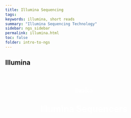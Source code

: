 ```yaml
---
title: Illumina Sequencing
tags: 
keywords: illumina, short reads
summary: "Illumina Sequencing Technology"
sidebar: ngs_sidebar
permalink: illumina.html
toc: false
folder: intro-to-ngs
---
```


## Illumina
<style>
    .nav-pills .nav-link.active {
        background-color: #0667b1;
    }

    .backer {
        position: relative;
        background-position: center;
        width: 100%;
        height: 100%;
        background-size: cover;
        background-repeat: no-repeat;
        background-image: url("{% static 'app/img/dna_blast.jpg' %}");
    }

    tbody:nth-child(even) {
        background-color: #e3f2fd
    }
</style>

<div class="backer">
    <div class="container-fluid" style="height:175px">
        <div class="row">
            <h4 style="text-align:center;position:relative; top:50px;left:50%;transform: translate(-50%, -50%);color:white;font-size:18px; text-decoration:underline">Basics</h4>
        </div>
        <div class="row" style="margin-top:20px">
            <h1 style="text-align:center;position:relative; top:50px;left:50%;transform: translate(-50%, -50%);color:white">
                Illumina Sequencers
            </h1>
        </div>
    </div>
</div>

<div class=container-fluid>
    <div class='row' style="justify-content:center; margin-top:50px">
        <div><img src="{% static 'app/img/decade_sequence.jpg'%}" /></div>
    </div>
</div>

<div class=container-fluid>
    <div class='row' style="justify-content:center">
        <h3 style="margin-bottom:20px;margin-top:10px">Illumina Sequencer Specs</h3>
    </div>
    <div class='row' style="justify-content:center">
        <div class="table-responsive-sm">
            <table class="table table-bordered">
                <thead>
                    <tr>
                        <th>Platform</th>
                        <th>Number of Cycles</th>
                        <th>Flow cell size</th>
                        <th>Data output (reads)</th>
                        <th>Data output (Gb)</th>
                    </tr>
                </thead>
                <tbody>
                    <tr>
                        <td>MiSeq V2</td>
                        <td>600 cycle</td>
                        <td>1 flow cell with no divisible units</td>
                        <td>~10M paired end reads/flow cell</td>
                        <td>~4.5-7.5 Gb/flowcell</td>
                    </tr>
                </tbody>
                <tbody>
                    <tr>
                        <td>MiSeq V3</td>
                        <td>600 cycle</td>
                        <td>1 flow cell with no divisible units</td>
                        <td>~20M paired end reads/flow cell</td>
                        <td>~13 Gb/flowcell</td>
                    </tr>
                </tbody>
                <tbody>
                    <tr>
                        <td>NextSeq</td>
                        <td>300 cycle</td>
                        <td>1 flow cell with no divisible units</td>
                        <td>~400M paired end reads/flow cell</td>
                        <td>~XX Gb/flowcell</td>
                    </tr>
                </tbody>
                <tbody>
                    <tr>
                        <td>HiSeq X</td>
                        <td>300 cycle</td>
                        <td>1 flow cell with 8 divisible lanes</td>
                        <td>~350M paired end reads/flow cell</td>
                        <td>~106 Gb/flowcell</td>
                    </tr>
                </tbody>
                <tbody>
                    <tr>
                        <td>HiSeq 2500</td>
                        <td>500 cycle</td>
                        <td>1 flow cell with 2 divisible lanes</td>
                        <td>~150M paired end reads/flow cell</td>
                        <td>~75 Gb/flowcell</td>
                    </tr>
                </tbody>
                <tbody>
                    <tr>
                        <td>NovaSeq SP</td>
                        <td>300 cycle or 500 cycle</td>
                        <td>1 flow cell with no divisible lanes</td>
                        <td>~650M paired end reads/flow cell</td>
                        <td>~200-350 Gb/flowcell</td>
                    </tr>
                </tbody>
                <tbody>
                    <tr>
                        <td>NovaSeq S1</td>
                        <td>300 cycle</td>
                        <td>1 flow cell with no divisible lanes</td>
                        <td>~1.3B paired end reads/flow cell</td>
                        <td>~400 Gb/flowcell</td>
                    </tr>
                </tbody>
                <tbody>
                    <tr>
                        <td>NovaSeq S2</td>
                        <td>300 cycle</td>
                        <td>1 flow cell with 2 divisible lanes</td>
                        <td>~3.3B paired end reads/flow cell</td>
                        <td>~1 Tb/flow cell</td>
                    </tr>
                </tbody>
                <tbody>
                    <tr>
                        <td>NovaSeq S4</td>
                        <td>300 cycle</td>
                        <td>1 flow cell with 4 divisible lanes</td>
                        <td>~8B paired end reads/flow cell</td>
                        <td>~2.3 Tb/flow cell. ~600Gb/lane</td>
                    </tr>
                </tbody>
            </table>
        </div>
    </div>
</div>

<div class='row' style="justify-content:center">
        <h3 style="margin-bottom:20px;margin-top:50px">How Illumina Works</h3>
    </div>

<div class="container-fluid" style="margin-top: 20px">
    <div class="row" style="justify-content:center">
        <div class="nav nav-pills" id="v-pills-tab" role="tablist">
            <a class="nav-link active" id="v-pills-tldr-tab" data-toggle="pill" href="#v-pills-tldr" role="tab" aria-controls="v-pills-tldr" aria-selected="true">The Quick and Dirty version</a>
            <a class="nav-link" id="v-pills-bridge-tab" data-toggle="pill" href="#v-pills-bridge" role="tab" aria-controls="v-pills-bridge" aria-selected="true">Bridge Amplification</a>
            <a class="nav-link" id="v-pills-sbs-tab" data-toggle="pill" href="#v-pills-sbs" role="tab" aria-controls="v-pills-sbs" aria-selected="true">Sequencing by Synthesis</a>
            <a class="nav-link" id="v-pills-lib-tab" data-toggle="pill" href="#v-pills-lib" role="tab" aria-controls="v-pills-lib" aria-selected="true">Library Schematic</a>
            <a class="nav-link" id="v-pills-order-tab" data-toggle="pill" href="#v-pills-order" role="tab" aria-controls="v-pills-order" aria-selected="true">Order of sequencing</a>       
        </div>
    </div>

    <div class="row" style="justify-content:center; margin-top:50px">
        <div class="col-md-10">
            <div class="tab-content" id="v-pills-tabContent">
                <div class="tab-pane fade show active" id="v-pills-tldr" role="tabpanel" aria-labelledby="v-pills-tldr-tab">
                    <div class="container-fluid">
                        <div class='row' style="justify-content:center; margin-bottom:20px">
                            <ul style="list-style-type:none;">
                                <li>Start with your nucleic acids of interest</li>
                                <li>Fragment into smaller pieces</li>
                                <li>Add Illumina adapters</li>
                                <li>Bind to flow cell</li>
                                <li>Do bridge amplification (aka clustering)</li>
                                <li>Sequence by Synthesis of terminating fluorophore deoxynucleotides</li>
                                <li>Play with data</li>
                            </ul>
                        </div>
                    </div>
                    <div class='row'>
                        
                    </div>
                    <div class='row' style="justify-content:center">
                        <div>
                            <img src="{% static 'app/img/illumina.png'%}" />
                        </div>
                    </div>
                </div>

                <div class="tab-pane fade" id="v-pills-bridge" role="tabpanel" aria-labelledby="v-pills-bridge-tab">
                    <div class="container-fluid">
                        <p>This is what is called "clustering" on the machine. The adapters bind to the flow cell for the single molecule. As the optics are not perfect, they cannot detect a single molecule. To compensate for that, they perform a minimal PCR on the flow cell that "bridges" based on the P5 and P7 adapters (the pole ends). This then generates a "cluster" on the flow cell that is all based on the original single molecule and allows the optics to detect the base additions. 
                        </p>
                        <div><img src="{% static 'app/img/step4.svg'%}" /></div>
                    </div>
                </div>

                <div class="tab-pane fade" id="v-pills-sbs" role="tabpanel" aria-labelledby="v-pills-sbs-tab">
                    <div class="container-fluid">
                        <p>The second half to Illumina's secret sauce, sequencing by synthesis. After the clustering has occured, the flow cell is flooded with nucleotides that are bound with a fluorphore and cleavable terminator. By that, only one nucleotide can be added to each molecule at a time. The unbound nucleotides are washed out, and then the flow cell is scanned with lasers for each base. MiSeq and HiSeq use 4 channel configuration below, whereas NextSeq and NovaSeq use 2 channel. As the lasers scan the flow cell, clusters that incorporated a nucleotide will fluoresce accordingly. For example on a HiSeq where there is a cluster with an "A" base added, it will appear blue. The software then record the base that was added for each identified cluster. The flowcell is then washed again to cleave the terminator from the sequence, allowing a new base to be added. The whole cycle then repeats again!

                        When people discuss Illumina sequencing, there is often a reference to a configuration with a number, such as 1x75, 2x150, paired end 150 etc. This is how many cycles are performed to cover the region of interest. See the library schematic section for more details.
                        </p>
                        <div><img src="{% static 'app/img/sbs.svg'%}" /></div>
                        <div><img src="{% static 'app/img/2_and_4_channels_SBS_system.gif'%}" /></div>
                    </div>
                </div>

                <div class="tab-pane fade" id="v-pills-lib" role="tabpanel" aria-labelledby="v-pills-lib-tab">
                    <div class="container-fluid">
                        <p>All Illumina libraries are in the end built in a similar schematic. They have at minimum the P5 and P7 adapters which allow for binding to the flow cell and the sequencing/indexing primers to bind. For single index libraries, you have only an Index 1 primer binding site and Index 1 site. For dual index libraries, you have Index 1 and 2 primer binding sites and Index 1 and 2 sites. 

                        Illumina sequencing can be performed single end (SE) or paired end (PE). For single end sequencing, you would only capture Read 1, and for paired end you would capture Read 1 and Read 2. As shown in the schematic, Read 1 and Read 2 each come from a different side of the construct. 
                                
                        In between the Illumina constructs is the region of interest. In most cases, this is 200-600 basepairs in size. Some investigators like to have overlapping reads, so would prefer smaller fragments where both Read 1 and Read 2 are covering the same region. Others prefer to cover more distance and use larger inserts where the middle region may not be covered in the sequencing. This can be called "mate-pair" libraries in some cases. 
                                
                        As these processed were enhanced, nearly all sequencing is currently performed at a minimum with paired end 150bp reads (2x150bp). 
                        </p>
                        <div><img src="{% static 'app/img/wD9BhRx.jpg'%}" /></div>
                    </div>
                </div>

                <div class="tab-pane fade" id="v-pills-order" role="tabpanel" aria-labelledby="v-pills-order-tab">
                    <div class="container-fluid">
                        <p>
                            The order of sequencing overall is very similar, but can contain minor differences to the actual machine operations. 
                            **Critical note here**
                            For investigators who are doing sequencing only and building their own custom libraries with indices. If they are doing Single Index they must have the I1 sequencing which is contained on the P7 adapter end. **It will not capture the P5 adapter end indices**
                        </p>
                        <div class="row" style="justify-content:center">
                            <div class="nav nav-pills" id="v-pills-tab" role="tablist">
                                <a class="nav-link active" id="v-pills-single-tab" data-toggle="pill" href="#v-pills-single" role="tab" aria-controls="v-pills-single" aria-selected="true">Single Index</a>
                                <a class="nav-link" id="v-pills-d1-tab" data-toggle="pill" href="#v-pills-d1" role="tab" aria-controls="v-pills-d1" aria-selected="true">Some Dual Index</a>
                                <a class="nav-link" id="v-pills-d2-tab" data-toggle="pill" href="#v-pills-d2" role="tab" aria-controls="v-pills-d2" aria-selected="true">The Remaining Dual Index</a>
                            </div>      
                        </div>
                        <div class="row" style="justify-content:center; margin-top:50px">
                            <div class="col-md-10">
                                <div class="tab-content" id="v-pills-tabContent">
                                    <div class="tab-pane fade show active" id="v-pills-single" role="tabpanel" aria-labelledby="v-pills-single-tab">
                                        <div class="container-fluid">
                                            <h3>Single Indexing- All Machines</h3>
                                            <div><img src="{% static 'app/img/se.png'%}" /></div>
                                        </div>
                                    </div>
                    
                                    <div class="tab-pane fade" id="v-pills-d1" role="tabpanel" aria-labelledby="v-pills-d1-tab">
                                        <div class="container-fluid">
                                            <h3>Dual Indexing- NovaSeq, HiSeq 2500, MiSeq</h3>
                                            <div><img src="{% static 'app/img/PEcell1.png'%}" /></div>
                                        </div>
                                    </div>
                                    <div class="tab-pane fade" id="v-pills-d2" role="tabpanel" aria-labelledby="v-pills-d2-tab">
                                        <div class="container-fluid">
                                            <h3>Dual Indexing- HiSeq X, HiSeq 3000/4000, NextSeq</h3>
                                            <div><img src="{% static 'app/img/PEcell2.png'%}" /></div>
                                        </div>
                                    </div>
                                </div>
                            </div>
                        </div>
                    </div>
                </div>
            </div>
        </div>
    </div>
</div>

